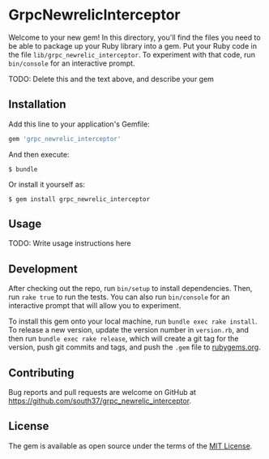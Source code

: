 # GrpcNewrelicInterceptor

Welcome to your new gem! In this directory, you'll find the files you need to be able to package up your Ruby library into a gem. Put your Ruby code in the file `lib/grpc_newrelic_interceptor`. To experiment with that code, run `bin/console` for an interactive prompt.

TODO: Delete this and the text above, and describe your gem

## Installation

Add this line to your application's Gemfile:

```ruby
gem 'grpc_newrelic_interceptor'
```

And then execute:

    $ bundle

Or install it yourself as:

    $ gem install grpc_newrelic_interceptor

## Usage

TODO: Write usage instructions here

## Development

After checking out the repo, run `bin/setup` to install dependencies. Then, run `rake true` to run the tests. You can also run `bin/console` for an interactive prompt that will allow you to experiment.

To install this gem onto your local machine, run `bundle exec rake install`. To release a new version, update the version number in `version.rb`, and then run `bundle exec rake release`, which will create a git tag for the version, push git commits and tags, and push the `.gem` file to [rubygems.org](https://rubygems.org).

## Contributing

Bug reports and pull requests are welcome on GitHub at https://github.com/south37/grpc_newrelic_interceptor.

## License

The gem is available as open source under the terms of the [MIT License](https://opensource.org/licenses/MIT).
